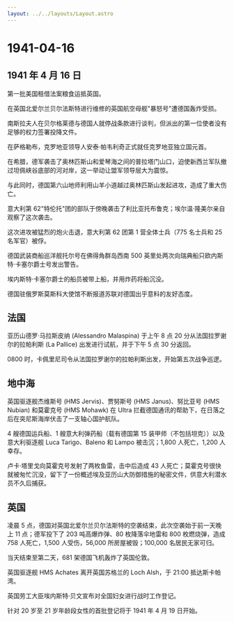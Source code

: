 ```yaml
---
layout: ../../layouts/Layout.astro
---
```


# 1941-04-16

## 1941 年 4 月 16 日

第一批美国租借法案粮食运抵英国。

在英国北爱尔兰贝尔法斯特进行维修的英国航空母舰"暴怒号"遭德国轰炸受损。

南斯拉夫人在贝尔格莱德与德国人就停战条款进行谈判，但派出的第一位使者没有足够的权力签署投降文件。

在萨格勒布，克罗地亚领导人安泰·帕韦利奇正式就任克罗地亚独立国元首。

在希腊，德军袭击了奥林匹斯山和爱琴海之间的普拉塔门山口，迫使新西兰军队撤过坦佩峡谷底部的河对岸，这一举动让盟军领导层大为震惊。

与此同时，德国第六山地师利用山羊小道越过奥林匹斯山发起进攻，造成了重大伤亡。

意大利第
62"特伦托"团的部队于傍晚袭击了利比亚托布鲁克；埃尔温·隆美尔亲自观察了这次袭击。

这次进攻被猛烈的炮火击退，意大利第 62 团第 1 营全体士兵（775 名士兵和 25
名军官）被俘。

德国武装商船巡洋舰托尔号在佛得角群岛西南 500
英里处两次向瑞典船只欧内斯特·卡塞尔爵士号发出警告。

埃内斯特·卡塞尔爵士的船员被带上船，并用炸药将船沉没。

德国驻俄罗斯莫斯科大使馆不断报道苏联对德国出乎意料的友好态度。

## 法国

亚历山德罗·马拉斯皮纳 (Alessandro Malaspina) 于上午 8 点 20
分从法国拉罗谢尔的拉帕利斯 (La Pallice) 出发进行试航，并于下午 5 点 30
分返回。

0800 时，卡佩里尼司令从法国拉罗谢尔的拉帕利斯出发，开始第五次战争巡逻。

## 地中海

英国驱逐舰杰维斯号 (HMS Jervis)、贾努斯号 (HMS Janus)、努比亚号 (HMS
Nubian) 和莫霍克号 (HMS Mohawk) 在 Ultra
拦截德国通讯的帮助下，在日落之后在突尼斯海岸伏击了一支轴心国护航队。

4 艘德国运兵船、1 艘意大利弹药船（载有德国第 15
装甲师（不包括坦克））以及意大利驱逐舰 Luca Tarigo、Baleno 和 Lampo
被击沉；1,800 人死亡，1,200 人幸存。

卢卡·塔里戈向莫霍克号发射了两枚鱼雷，击中后造成 43
人死亡；莫霍克号很快就被匆忙沉没，留下了一份概述埃及亚历山大防御措施的秘密文件，供意大利潜水员不久后捕获。

## 英国

凌晨 5
点，德国对英国北爱尔兰贝尔法斯特的空袭结束，此次空袭始于前一天晚上 11
点；德军投下了 203 吨高爆炸弹、80 枚降落伞地雷和 800 枚燃烧弹，造成 758
人死亡，1,500 人受伤，56,000 所房屋被毁；100,000 名居民无家可归。

当天结束至第二天，681 架德国飞机轰炸了英国伦敦。

英国驱逐舰 HMS Achates 离开英国苏格兰的 Loch Alsh，于 21:00
抵达斯卡帕湾。

英国劳工大臣埃内斯特·贝文宣布对全国妇女进行战时工作登记。

针对 20 岁至 21 岁年龄段女性的首批登记将于 1941 年 4 月 19 日开始。
